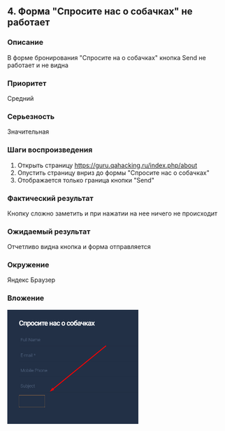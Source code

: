 ## 4. Форма "Спросите нас о собачках" не работает 

### Описание 
В форме бронирования "Спросите на о собачках" кнопка Send не работает и не видна 

### Приоритет 
Средний 

### Серьезность 
Значительная 

### Шаги воспроизведения 
1. Открыть страницу https://guru.qahacking.ru/index.php/about
2. Опустить страницу внриз до формы "Спросите нас о собачках"
3. Отображается только граница кнопки "Send"

### Фактический результат 
Кнопку сложно заметить и при нажатии на нее ничего не происходит

### Ожидаемый результат 
Отчетливо видна кнопка и форма отправляется  

### Окружение 
Яндекс Браузер 

### Вложение 
<img src="https://github.com/galina04P/sobasednik/blob/main/image/Screenshot_1.png" width="300" />
